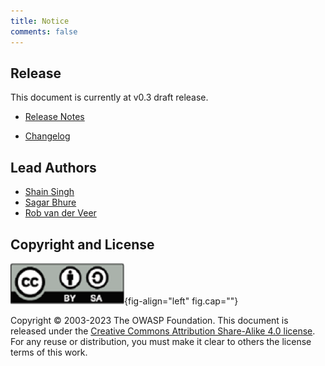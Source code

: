 ```yaml
---
title: Notice
comments: false
---
```


## Release

This document is currently at v0.3 draft release.

- [Release Notes](https://github.com/OWASP/www-project-machine-learning-security-top-10/releases)

- [Changelog](https://github.com/OWASP/www-project-machine-learning-security-top-10/commits/v0.3)

## Lead Authors

- [Shain Singh](mailto:shain.singh@owasp.org)
- [Sagar Bhure](mailto:sagar.bhure@owasp.org)
- [Rob van der Veer](mailto:rob.vanderveer@owasp.org)

## Copyright and License

![](creativecommons.png){fig-align="left" fig.cap=""}

Copyright © 2003-2023 The OWASP Foundation. This document is released under the
[Creative Commons Attribution Share-Alike 4.0
license](https://creativecommons.org/licenses/by-sa/4.0/). For any reuse or
distribution, you must make it clear to others the license terms of this work.
